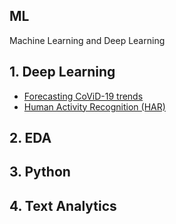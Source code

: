 ## ML
Machine Learning and Deep Learning 

## 1. Deep Learning
* [Forecasting CoViD-19 trends](https://github.com/amdhiqal/ML/tree/main/Deep%20Learning/CoViD-19)
* [Human Activity Recognition (HAR)](https://github.com/amdhiqal/ML/tree/main/Deep%20Learning/Human%20Activity%20Recognition%20(HAR))

## 2. EDA


## 3. Python


## 4. Text Analytics
